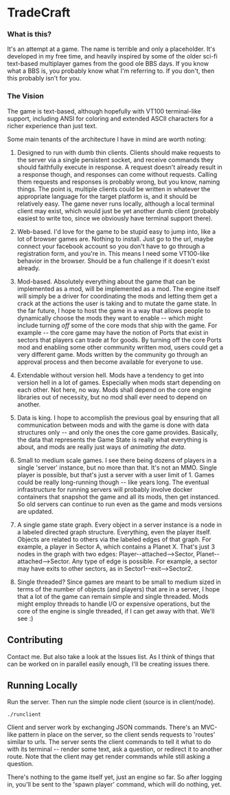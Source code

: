 # TradeCraft

### What is this?

It's an attempt at a game. The name is terrible and only a placeholder.
It's developed in my free time, and heavily inspired by some of the older
sci-fi text-based multiplayer games from the good ole BBS days. If you know
what a BBS is, you probably know what I'm referring to. If you don't, then
this probably isn't for you.

### The Vision

The game is text-based, although hopefully with VT100 terminal-like
support, including ANSI for coloring and extended ASCII characters for
a richer experience than just text.

Some main tenants of the architecture I have in mind are worth noting:

1. Designed to run with dumb thin clients. Clients should make requests
to the server via a single persistent socket, and receive commands they
should faithfully execute in response. A request doesn't already result
in a response though, and responses can come without requests. Calling them
requests and responses is probably wrong, but you know, naming things.
The point is, multiple clients could be written in whatever the appropriate
language for the target platform is, and it should be relatively easy.
The game never runs locally, although a local terminal client may exist,
which would just be yet another dumb client (probably easiest to write too,
since we obviously have terminal support there).

1. Web-based. I'd love for the game to be stupid easy to jump into, like
a lot of browser games are. Nothing to install. Just go to the url, maybe
connect your facebook account so you don't have to go through a registration
form, and you're in. This means I need some VT100-like behavior in the
browser. Should be a fun challenge if it doesn't exist already.

1. Mod-based. Absolutely everything about the game that can be implemented
as a mod, will be implemented as a mod. The engine itself will simply be a
driver for coordinating the mods and letting them get a crack at the actions
the user is taking and to mutate the game state. In the far future, I hope
to host the game in a way that allows people to dynamically choose the
mods they want to enable -- which might include turning _off_ some of the core
mods that ship with the game. For example -- the core game may have the
notion of Ports that exist in sectors that players can trade at for goods.
By turning off the core Ports mod and enabling some other community written
mod, users could get a very different game. Mods written by the community
go through an approval process and then become available for everyone to use.

1. Extendable without version hell. Mods have a tendency to get into version
hell in a lot of games. Especially when mods start depending on each other.
Not here, no way. Mods shall depend on the core engine libraries out of
necessity, but no mod shall ever need to depend on another.

1. Data is king. I hope to accomplish the previous goal by ensuring that
all communication between mods and with the game is done with data
structures only -- and only the ones the core game provides. Basically,
the data that represents the Game State is really what everything is about,
and mods are really just ways of _animating the data_.

1. Small to medium scale games. I see there being dozens of players in a
single 'server' instance, but no more than that. It's not an MMO. Single
player is possible, but that's just a server with a user limit of 1.
Games could be really long-running though -- like years long. The eventual
infrastructure for running servers will probably involve docker containers
that snapshot the game and all its mods, then get instanced. So old servers
can continue to run even as the game and mods versions are updated.

1. A single game state graph. Every object in a server instance is a node
in a labeled directed graph structure. Everything, even the player itself.
Objects are related to others via the labeled edges of that graph. For
example, a player in Sector A, which contains a Planet X. That's just 3
nodes in the graph with two edges: Player--attached-->Sector,
Planet--attached-->Sector. Any type of edge is possible. For example,
a sector may have exits to other sectors, as in Sector1--exit-->Sector2.

1. Single threaded? Since games are meant to be small to medium sized in
terms of the number of objects (and players) that are in a server, I hope
that a lot of the game can remain simple and single threaded. Mods might
employ threads to handle I/O or expensive operations, but the core of the
engine is single threaded, if I can get away with that. We'll see :)


## Contributing

Contact me. But also take a look at the Issues list. As I think of things
that can be worked on in parallel easily enough, I'll be creating issues
there.

## Running Locally

Run the server. Then run the simple node client (source is in client/node).

```
./runclient
```

Client and server work by exchanging JSON commands. There's an MVC-like
pattern in place on the server, so the client sends requests to 'routes'
similar to urls. The server sents the client commands to tell it what to
do with its terminal -- render some text, ask a question, or redirect it
to another route. Note that the client may get render commands while still
asking a question.

There's nothing to the game itself yet, just an engine so far. So after
logging in, you'll be sent to the 'spawn player' command, which will do
nothing, yet.
